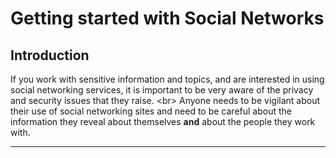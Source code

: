 # Getting started with Social Networks

## Introduction

If you work with sensitive information and topics, and are interested in using social networking services, it is important to be very aware of the privacy and security issues that they raise. 
&lt;br&gt;
Anyone needs to be vigilant about their use of social networking sites and need to be careful about the information they reveal about themselves **and** about the people they work with.

***